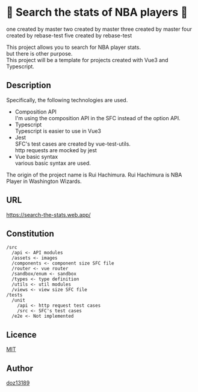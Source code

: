 :basketball: Search the stats of NBA players :basketball:
====

one created by master
two created by master
three created by master
four created by rebase-test
five created by rebase-test

This project allows you to search for NBA player stats.  
but there is other purpose.  
This project will be a template for projects created with Vue3 and Typescript.

## Description

Specifically, the following technologies are used.

- Composition API  
I'm using the composition API in the SFC instead of the option API.
- Typescript  
Typescript is easier to use in Vue3
- Jest  
  SFC's test cases are created by vue-test-utils.  
  http requests are mocked by jest
- Vue basic syntax  
various basic syntax are used.

The origin of the project name is Rui Hachimura. Rui Hachimura is NBA Player in Washington Wizards.

## URL
https://search-the-stats.web.app/

## Constitution

```
/src
  /api <- API modules
  /assets <- images
  /components <- component size SFC file
  /router <- vue router
  /sandbox/enum <- sandbox
  /types <- type definition
  /utils <- util modules
  /views <- view size SFC file
/tests
  /unit
    /api <- http request test cases
    /src <- SFC's test cases
  /e2e <- Not implemented
```

## Licence

[MIT](https://opensource.org/licenses/mit-license.php)

## Author

[doz13189](https://github.com/doz13189)

